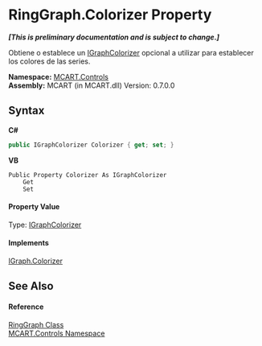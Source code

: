 # RingGraph.Colorizer Property 
 _**\[This is preliminary documentation and is subject to change.\]**_

Obtiene o establece un <a href="bae77a51-19e2-3ee3-611d-978e726bd6dd">IGraphColorizer</a> opcional a utilizar para establecer los colores de las series.

**Namespace:**&nbsp;<a href="1c9d7a8e-81d4-838a-f87d-7379b253b6ce">MCART.Controls</a><br />**Assembly:**&nbsp;MCART (in MCART.dll) Version: 0.7.0.0

## Syntax

**C#**<br />
``` C#
public IGraphColorizer Colorizer { get; set; }
```

**VB**<br />
``` VB
Public Property Colorizer As IGraphColorizer
	Get
	Set
```


#### Property Value
Type: <a href="bae77a51-19e2-3ee3-611d-978e726bd6dd">IGraphColorizer</a>

#### Implements
<a href="c1f5270b-4b89-309c-e8ed-b9825e694fda">IGraph.Colorizer</a><br />

## See Also


#### Reference
<a href="e4fc8893-df93-9e74-ea6c-e6a53821be41">RingGraph Class</a><br /><a href="1c9d7a8e-81d4-838a-f87d-7379b253b6ce">MCART.Controls Namespace</a><br />